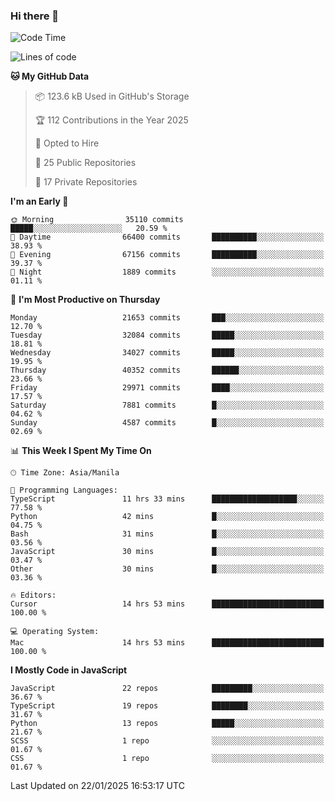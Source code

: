 ### Hi there 👋

<!--START_SECTION:waka-->
![Code Time](http://img.shields.io/badge/Code%20Time-1%2C405%20hrs%2023%20mins-blue)

![Lines of code](https://img.shields.io/badge/From%20Hello%20World%20I%27ve%20Written-64.9%20million%20lines%20of%20code-blue)

**🐱 My GitHub Data** 

> 📦 123.6 kB Used in GitHub's Storage 
 > 
> 🏆 112 Contributions in the Year 2025
 > 
> 💼 Opted to Hire
 > 
> 📜 25 Public Repositories 
 > 
> 🔑 17 Private Repositories 
 > 
**I'm an Early 🐤** 

```text
🌞 Morning                35110 commits       █████░░░░░░░░░░░░░░░░░░░░   20.59 % 
🌆 Daytime                66400 commits       ██████████░░░░░░░░░░░░░░░   38.93 % 
🌃 Evening                67156 commits       ██████████░░░░░░░░░░░░░░░   39.37 % 
🌙 Night                  1889 commits        ░░░░░░░░░░░░░░░░░░░░░░░░░   01.11 % 
```
📅 **I'm Most Productive on Thursday** 

```text
Monday                   21653 commits       ███░░░░░░░░░░░░░░░░░░░░░░   12.70 % 
Tuesday                  32084 commits       █████░░░░░░░░░░░░░░░░░░░░   18.81 % 
Wednesday                34027 commits       █████░░░░░░░░░░░░░░░░░░░░   19.95 % 
Thursday                 40352 commits       ██████░░░░░░░░░░░░░░░░░░░   23.66 % 
Friday                   29971 commits       ████░░░░░░░░░░░░░░░░░░░░░   17.57 % 
Saturday                 7881 commits        █░░░░░░░░░░░░░░░░░░░░░░░░   04.62 % 
Sunday                   4587 commits        █░░░░░░░░░░░░░░░░░░░░░░░░   02.69 % 
```


📊 **This Week I Spent My Time On** 

```text
🕑︎ Time Zone: Asia/Manila

💬 Programming Languages: 
TypeScript               11 hrs 33 mins      ███████████████████░░░░░░   77.58 % 
Python                   42 mins             █░░░░░░░░░░░░░░░░░░░░░░░░   04.75 % 
Bash                     31 mins             █░░░░░░░░░░░░░░░░░░░░░░░░   03.56 % 
JavaScript               30 mins             █░░░░░░░░░░░░░░░░░░░░░░░░   03.47 % 
Other                    30 mins             █░░░░░░░░░░░░░░░░░░░░░░░░   03.36 % 

🔥 Editors: 
Cursor                   14 hrs 53 mins      █████████████████████████   100.00 % 

💻 Operating System: 
Mac                      14 hrs 53 mins      █████████████████████████   100.00 % 
```

**I Mostly Code in JavaScript** 

```text
JavaScript               22 repos            █████████░░░░░░░░░░░░░░░░   36.67 % 
TypeScript               19 repos            ████████░░░░░░░░░░░░░░░░░   31.67 % 
Python                   13 repos            █████░░░░░░░░░░░░░░░░░░░░   21.67 % 
SCSS                     1 repo              ░░░░░░░░░░░░░░░░░░░░░░░░░   01.67 % 
CSS                      1 repo              ░░░░░░░░░░░░░░░░░░░░░░░░░   01.67 % 
```




 Last Updated on 22/01/2025 16:53:17 UTC
<!--END_SECTION:waka-->
